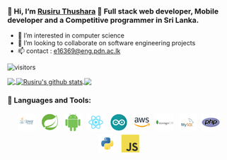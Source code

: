 ### 👋 Hi, I’m [Rusiru Thushara](https://thusharakart.github.io) 👋 Full stack web developer, Mobile developer and a Competitive programmer in Sri Lanka.
- 👀 I’m interested in computer science
- 💞️ I’m looking to collaborate on software engineering projects
- 📫 contact : e16369@eng.pdn.ac.lk

![visitors](https://visitor-badge-reloaded.herokuapp.com/badge?page_id=thusharakart.thusharakart&color=00cf00)

<a href="https://github.com/thusharakart/github-readme-stats">
  <img align="center" src="https://github-readme-stats.vercel.app/api/top-langs/?username=thusharakart&count_private=true&langs_count=4&theme=radical&langs_count=8" />
</a> 

<a href="https://github.com/thusharakart/github-readme-stats">
  <img align="center" src="https://github-readme-stats.vercel.app/api?username=thusharakart&show_icons=true&include_all_commits=true&count_private=true&theme=radical" alt="Rusiru's github stats" />
</a>

<a href="https://github.com/thusharakart/thusharakart.github.io">
  <img align="center" src="https://github-readme-stats.vercel.app/api/pin/?username=thusharakart&repo=thusharakart.github.io&show_icons=true&theme=radical" />
</a>

### 🧰 Languages and Tools:
<p align="center">
<img src="https://raw.githubusercontent.com/github/explore/80688e429a7d4ef2fca1e82350fe8e3517d3494d/topics/java/java.png" alt="Java" height="40" style="vertical-align:top; margin:4px">
<img src="https://raw.githubusercontent.com/github/explore/80688e429a7d4ef2fca1e82350fe8e3517d3494d/topics/spring-boot/spring-boot.png" alt="Spring" height="40" style="vertical-align:top; margin:4px">
<img src="https://raw.githubusercontent.com/github/explore/80688e429a7d4ef2fca1e82350fe8e3517d3494d/topics/android/android.png" alt="Android" height="40" style="vertical-align:top; margin:4px">
<img src="https://raw.githubusercontent.com/github/explore/80688e429a7d4ef2fca1e82350fe8e3517d3494d/topics/react/react.png" alt="react" height="40" style="vertical-align:top; margin:4px">
<!-- <img src="https://raw.githubusercontent.com/github/explore/56a826d05cf762b2b50ecbe7d492a839b04f3fbf/topics/laravel/laravel.png" alt="laravel" height="40" style="vertical-align:top; margin:4px"> -->
<img src="https://raw.githubusercontent.com/github/explore/80688e429a7d4ef2fca1e82350fe8e3517d3494d/topics/arduino/arduino.png" alt="arduino" height="40" style="vertical-align:top; margin:4px">
<img src="https://raw.githubusercontent.com/github/explore/fbceb94436312b6dacde68d122a5b9c7d11f9524/topics/aws/aws.png" alt="aws" height="40" style="vertical-align:top; margin:4px">
<img src="https://raw.githubusercontent.com/github/explore/80688e429a7d4ef2fca1e82350fe8e3517d3494d/topics/mongodb/mongodb.png" alt="mongo" height="40" style="vertical-align:top; margin:4px">
<img src="https://raw.githubusercontent.com/github/explore/80688e429a7d4ef2fca1e82350fe8e3517d3494d/topics/mysql/mysql.png" alt="mysql" height="40" style="vertical-align:top; margin:4px">
<img src="https://raw.githubusercontent.com/github/explore/ccc16358ac4530c6a69b1b80c7223cd2744dea83/topics/php/php.png" alt="php" height="40" style="vertical-align:top; margin:4px"> 
 
 
<img src="https://raw.githubusercontent.com/github/explore/80688e429a7d4ef2fca1e82350fe8e3517d3494d/topics/python/python.png" alt="Python" height="40" style="vertical-align:top; margin:4px">
<img src="https://raw.githubusercontent.com/github/explore/80688e429a7d4ef2fca1e82350fe8e3517d3494d/topics/javascript/javascript.png" alt="Javascript" height="40" style="vertical-align:top; margin:4px">




